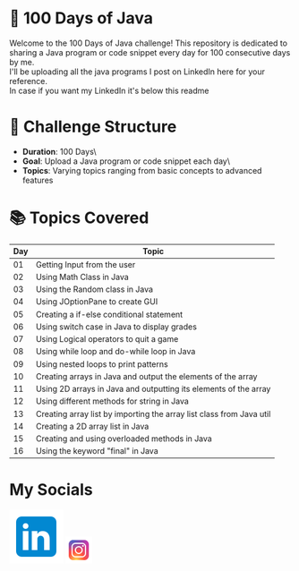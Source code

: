 # 💯 100 Days of Java
Welcome to the 100 Days of Java challenge! This repository is dedicated to sharing a Java program or code snippet every day for 100 consecutive days by me.\
I'll be uploading all the java programs I post on LinkedIn here for your reference.\
In case if you want my LinkedIn it's below this readme

# 📅 Challenge Structure
- **Duration**: 100 Days\
- **Goal**: Upload a Java program or code snippet each day\
- **Topics**: Varying topics ranging from basic concepts to advanced features

# 📚 Topics Covered
| Day | Topic                        |
|-----|------------------------------|
| 01  | Getting Input from the user  |
| 02  | Using Math Class in Java     |
| 03  | Using the Random class in Java|
| 04  | Using JOptionPane to create GUI|
| 05  | Creating a if-else conditional statement|
| 06  | Using switch case in Java to display grades |
| 07  | Using Logical operators to quit a game  |
| 08  | Using while loop and do-while loop in Java  |
| 09  | Using nested loops to print patterns  |
| 10  | Creating arrays in Java and output the elements of the array |
| 11  | Using 2D arrays in Java and outputting its elements of the array |
| 12  | Using different methods for string in Java |
| 13  | Creating array list by importing the array list class from Java util |
| 14  | Creating a 2D array list in Java  |
| 15  | Creating and using overloaded methods in Java  |
| 16  | Using the keyword "final" in Java  |
# My Socials
[![LinkedIn](linkedin.svg)](https://www.linkedin.com/in/amiitesh-pradeep-kumar-582bb831a/)
[![Instagram](instagram.png)](https://www.instagram.com/tspamiitesh/)

